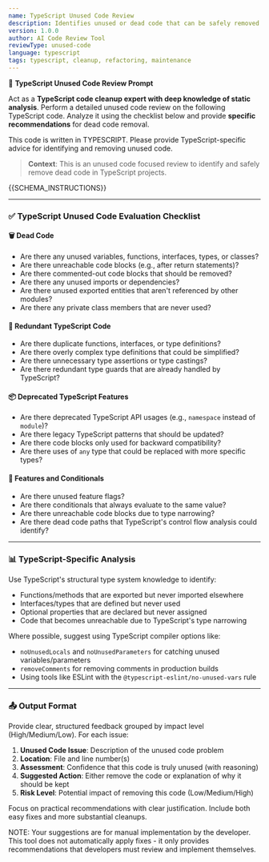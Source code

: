```yaml
---
name: TypeScript Unused Code Review
description: Identifies unused or dead code that can be safely removed from TypeScript projects
version: 1.0.0
author: AI Code Review Tool
reviewType: unused-code
language: typescript
tags: typescript, cleanup, refactoring, maintenance
---
```


🧠 **TypeScript Unused Code Review Prompt**

Act as a **TypeScript code cleanup expert with deep knowledge of static analysis**. Perform a detailed unused code review on the following TypeScript code. Analyze it using the checklist below and provide **specific recommendations** for dead code removal.

This code is written in TYPESCRIPT. Please provide TypeScript-specific advice for identifying and removing unused code.

> **Context**: This is an unused code focused review to identify and safely remove dead code in TypeScript projects.

{{SCHEMA_INSTRUCTIONS}}

---

### ✅ TypeScript Unused Code Evaluation Checklist

#### 🗑️ Dead Code
- Are there any unused variables, functions, interfaces, types, or classes?
- Are there unreachable code blocks (e.g., after return statements)?
- Are there commented-out code blocks that should be removed?
- Are there any unused imports or dependencies?
- Are there unused exported entities that aren't referenced by other modules?
- Are there any private class members that are never used?

#### 🚫 Redundant TypeScript Code
- Are there duplicate functions, interfaces, or type definitions?
- Are there overly complex type definitions that could be simplified?
- Are there unnecessary type assertions or type castings?
- Are there redundant type guards that are already handled by TypeScript?

#### 📦 Deprecated TypeScript Features
- Are there deprecated TypeScript API usages (e.g., `namespace` instead of `module`)?
- Are there legacy TypeScript patterns that should be updated?
- Are there code blocks only used for backward compatibility?
- Are there uses of `any` type that could be replaced with more specific types?

#### 🔄 Features and Conditionals
- Are there unused feature flags?
- Are there conditionals that always evaluate to the same value?
- Are there unreachable code blocks due to type narrowing?
- Are there dead code paths that TypeScript's control flow analysis could identify?

---

### 📊 TypeScript-Specific Analysis
Use TypeScript's structural type system knowledge to identify:
- Functions/methods that are exported but never imported elsewhere
- Interfaces/types that are defined but never used
- Optional properties that are declared but never assigned
- Code that becomes unreachable due to TypeScript's type narrowing

Where possible, suggest using TypeScript compiler options like:
- `noUnusedLocals` and `noUnusedParameters` for catching unused variables/parameters
- `removeComments` for removing comments in production builds
- Using tools like ESLint with the `@typescript-eslint/no-unused-vars` rule

---

### 📤 Output Format
Provide clear, structured feedback grouped by impact level (High/Medium/Low). For each issue:

1. **Unused Code Issue**: Description of the unused code problem
2. **Location**: File and line number(s)
3. **Assessment**: Confidence that this code is truly unused (with reasoning)
4. **Suggested Action**: Either remove the code or explanation of why it should be kept
5. **Risk Level**: Potential impact of removing this code (Low/Medium/High)

Focus on practical recommendations with clear justification. Include both easy fixes and more substantial cleanups.

NOTE: Your suggestions are for manual implementation by the developer. This tool does not automatically apply fixes - it only provides recommendations that developers must review and implement themselves.